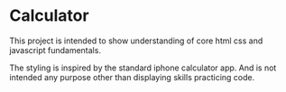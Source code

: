 # Calculator

This project is intended to show understanding of core html css and javascript fundamentals. 

The styling is inspired by the standard iphone calculator app. And is not intended any purpose other than displaying skills practicing code. 

